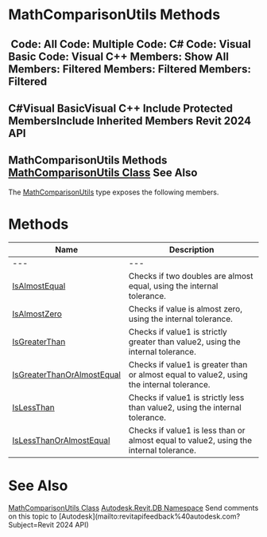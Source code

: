 # MathComparisonUtils Methods

﻿
 Code: All Code: Multiple Code: C# Code: Visual Basic Code: Visual C++  Members: Show All Members: Filtered Members: Filtered Members: Filtered   
---  
C#Visual BasicVisual C++
Include Protected MembersInclude Inherited Members
Revit 2024 API  
---  
MathComparisonUtils Methods  
[MathComparisonUtils Class](ddb32a4c-b742-0286-36b5-e5f2ce0d1daf.md "MathComparisonUtils Class") See Also  
---  
The [MathComparisonUtils](ddb32a4c-b742-0286-36b5-e5f2ce0d1daf.md "MathComparisonUtils Class") type exposes the following members.
# Methods
| Name | Description |
| --- | --- |
| --- | --- | --- |
| [IsAlmostEqual](d688ce75-8feb-866b-a459-892d0fb95781.md "IsAlmostEqual Method") | Checks if two doubles are almost equal, using the internal tolerance. |
| [IsAlmostZero](a65ae156-b36f-3737-11d6-2306d2f4b788.md "IsAlmostZero Method") | Checks if value is almost zero, using the internal tolerance. |
| [IsGreaterThan](3d7add45-c7bf-279c-dbe9-d99556add8fa.md "IsGreaterThan Method") | Checks if value1 is strictly greater than value2, using the internal tolerance. |
| [IsGreaterThanOrAlmostEqual](49c53183-8e50-d493-318d-33242424be4d.md "IsGreaterThanOrAlmostEqual Method") | Checks if value1 is greater than or almost equal to value2, using the internal tolerance. |
| [IsLessThan](1d49f8c2-2eba-c7b3-1d04-f2927f10e5e7.md "IsLessThan Method") | Checks if value1 is strictly less than value2, using the internal tolerance. |
| [IsLessThanOrAlmostEqual](bf4aabed-0dc3-54a3-af2d-3e407b305ece.md "IsLessThanOrAlmostEqual Method") | Checks if value1 is less than or almost equal to value2, using the internal tolerance. |

# See Also
[MathComparisonUtils Class](ddb32a4c-b742-0286-36b5-e5f2ce0d1daf.md "MathComparisonUtils Class")
[Autodesk.Revit.DB Namespace](87546ba7-461b-c646-cbb1-2cb8f5bff8b2.md "Autodesk.Revit.DB Namespace")
Send comments on this topic to [Autodesk](mailto:revitapifeedback%40autodesk.com?Subject=Revit 2024 API)